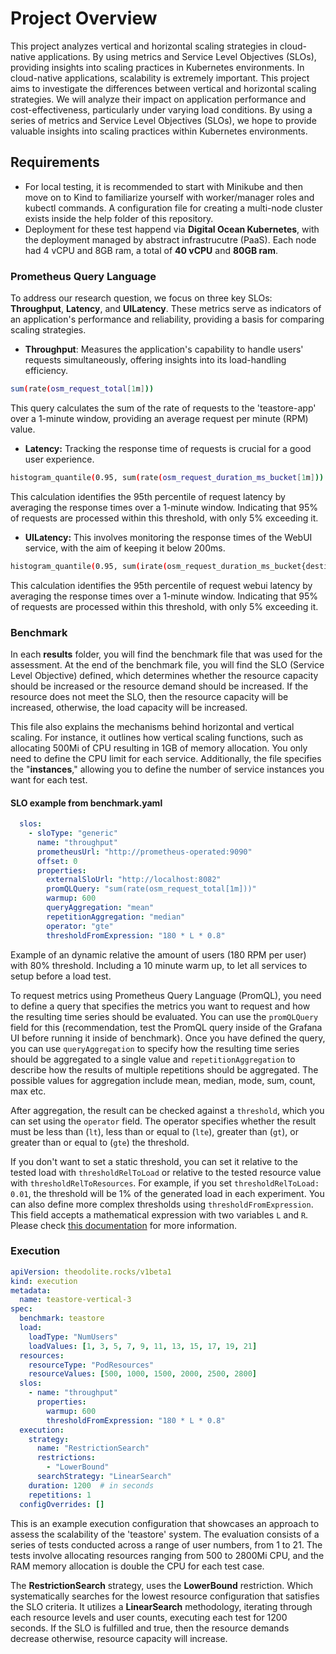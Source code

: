 
# Project Overview
This project analyzes vertical and horizontal scaling strategies in cloud-native applications. By using metrics and Service Level Objectives (SLOs), providing insights into scaling practices in Kubernetes environments. In cloud-native applications, scalability is extremely important. This project aims to investigate the differences between vertical and horizontal scaling strategies. We will analyze their impact on application performance and cost-effectiveness, particularly under varying load conditions. By using a series of metrics and Service Level Objectives (SLOs), we hope to provide valuable insights into scaling practices within Kubernetes environments.

## Requirements
- For local testing, it is recommended to start with Minikube and then move on to Kind to familiarize yourself with worker/manager roles and kubectl commands. A configuration file for creating a multi-node cluster exists inside the help folder of this repository.
- Deployment for these test happend via **Digital Ocean Kubernetes**, with the deployment managed by abstract infrastrucutre (PaaS). Each node had 4 vCPU and 8GB ram, a total of **40 vCPU** and **80GB ram**.

###  Prometheus Query Language 
To address our research question, we focus on three key SLOs: **Throughput**, **Latency**, and **UILatency**. These metrics serve as indicators of an application's performance and reliability, providing a basis for comparing scaling strategies.


- **Throughput**: Measures the application's capability to handle users' requests simultaneously, offering insights into its load-handling efficiency.

```sh
sum(rate(osm_request_total[1m]))
```
This query calculates the sum of the rate of requests to the 'teastore-app' over a 1-minute window, providing an average request per minute (RPM) value.

- **Latency:** Tracking the response time of requests is crucial for a good user experience. 
  
```sh
histogram_quantile(0.95, sum(rate(osm_request_duration_ms_bucket[1m])) by (le))
```
This calculation identifies the 95th percentile of request latency by averaging the response times over a 1-minute window. Indicating that 95% of requests are processed within this threshold, with only 5% exceeding it. 

- **UILatency:**  This involves monitoring the response times of the WebUI service, with the aim of keeping it below 200ms.

```sh
histogram_quantile(0.95, sum(irate(osm_request_duration_ms_bucket{destination_name='teastore_webui'}[1m])) by (le, destination_name))
``` 
This calculation identifies the 95th percentile of request webui latency by averaging the response times over a 1-minute window. Indicating that 95% of requests are processed within this threshold, with only 5% exceeding it. 

### Benchmark
In each **results** folder, you will find the benchmark file that was used for the assessment. At the end of the benchmark file, you will find the SLO (Service Level Objective) defined, which determines whether the resource capacity should be increased or the resource demand should be increased. If the resource does not meet the SLO, then the resource capacity will be increased, otherwise, the load capacity will be increased.

This file also explains the mechanisms behind horizontal and vertical scaling. For instance, it outlines how vertical scaling functions, such as allocating 500Mi of CPU resulting in 1GB of memory allocation. You only need to define the CPU limit for each service. Additionally, the file specifies the "**instances**," allowing you to define the number of service instances you want for each test.


#### SLO example from benchmark.yaml

```yaml
  slos:
    - sloType: "generic"
      name: "throughput"
      prometheusUrl: "http://prometheus-operated:9090"
      offset: 0
      properties:
        externalSloUrl: "http://localhost:8082"
        promQLQuery: "sum(rate(osm_request_total[1m]))"
        warmup: 600
        queryAggregation: "mean"
        repetitionAggregation: "median"
        operator: "gte"
        thresholdFromExpression: "180 * L * 0.8"
```
Example of an dynamic relative the amount of users (180 RPM per user) with 80% threshold. Including a 10 minute warm up, to let all services to setup before a load test.

To request metrics using Prometheus Query Language (PromQL), you need to define a query that specifies the metrics you want to request and how the resulting time series should be evaluated. You can use the `promQLQuery` field for this (recommendation, test the PromQL query inside of the Grafana UI before running it inside of benchmark). Once you have defined the query, you can use `queryAggregation` to specify how the resulting time series should be aggregated to a single value and `repetitionAggregation` to describe how the results of multiple repetitions should be aggregated. The possible values for aggregation include mean, median, mode, sum, count, max etc. 

After aggregation, the result can be checked against a `threshold`, which you can set using the `operator` field. The operator specifies whether the result must be less than (`lt`), less than or equal to (`lte`), greater than (`gt`), or greater than or equal to (`gte`) the threshold.

If you don't want to set a static threshold, you can set it relative to the tested load with `thresholdRelToLoad` or relative to the tested resource value with `thresholdRelToResources`. For example, if you set `thresholdRelToLoad: 0.01`, the threshold will be 1% of the generated load in each experiment. You can also define more complex thresholds using `thresholdFromExpression`. This field accepts a mathematical expression with two variables `L` and `R`. Please check [this documentation](https://github.dev/cau-se/theodolite/tree/main/theodolite/src/main/kotlin/rocks/theodolite/core) for more information.


### Execution
```yaml
apiVersion: theodolite.rocks/v1beta1
kind: execution
metadata:
  name: teastore-vertical-3
spec:
  benchmark: teastore
  load:
    loadType: "NumUsers"
    loadValues: [1, 3, 5, 7, 9, 11, 13, 15, 17, 19, 21]
  resources:
    resourceType: "PodResources"
    resourceValues: [500, 1000, 1500, 2000, 2500, 2800]
  slos:
    - name: "throughput"
      properties:
        warmup: 600
        thresholdFromExpression: "180 * L * 0.8"
  execution:
    strategy:
      name: "RestrictionSearch"
      restrictions:
        - "LowerBound"
      searchStrategy: "LinearSearch"
    duration: 1200  # in seconds
    repetitions: 1
  configOverrides: []
```

This is an example execution configuration that showcases an approach to assess the scalability of the 'teastore' system. The evaluation consists of a series of tests conducted across a range of user numbers, from 1 to 21. The tests involve allocating resources ranging from 500 to 2800Mi CPU, and the RAM memory allocation is double the CPU for each test case.

The **RestrictionSearch** strategy, uses the **LowerBound** restriction. Which systematically searches for the lowest resource configuration that satisfies the SLO criteria. It utilizes a **LinearSearch** methodology, iterating through each resource levels and user counts, executing each test for 1200 seconds. If the SLO is fulfilled and true, then the resource demands decrease otherwise, resource capacity will increase.






